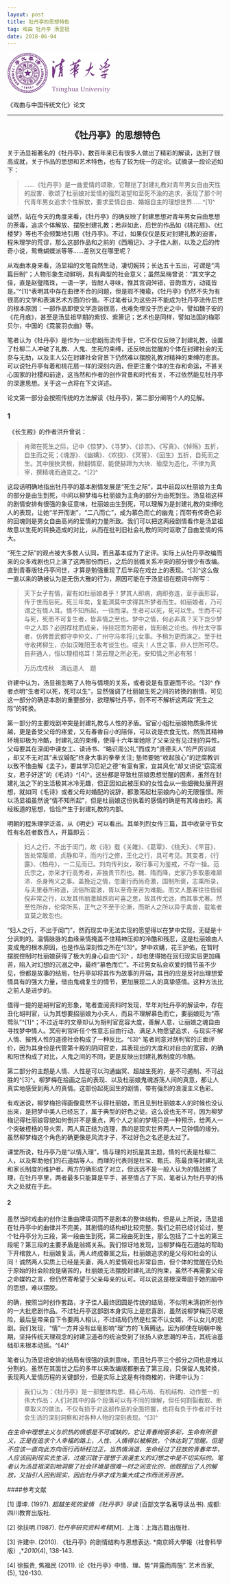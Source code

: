 ```yaml
---
layout: post
title: 牡丹亭的思想特色
tag: 戏曲 牡丹亭 汤显祖
date: 2018-06-04
---
```




![tsinghua](/assets/images/2018/Tsinghua.png)

《戏曲与中国传统文化》论文

---

## <center>《牡丹亭》的思想特色</center>

​	关于汤显祖著名的《牡丹亭》，数百年来已有很多人做出了精彩的解读，达到了很高成就，关于作品的思想和艺术特色，也有了较为统一的定论。试摘录一段论述如下：

>……《牡丹亭》是一曲爱情的颂歌，它鞭挞了封建礼教对青年男女自由天性的戕害．歌颂了杜丽娘对爱情的强烈渴望和至死不渝的追求，表现了那个时代青年男女追求个性解放，要求爱情自由、婚姻自主的理想世界……^[1]^

​	诚然，站在今天的角度来看，《牡丹亭》的确反映了封建思想对青年男女自由思想的荼毒，追求个体解放、摆脱封建礼教；若非如此，后世的作品如《桃花扇》、《红楼梦》等也不会频繁地引用《牡丹亭》。不过，如果仅仅是反对封建礼教的迫害，程朱理学的荒谬，那么这部作品和之前的《西厢记》、才子佳人剧，以及之后的传奇小说，鸳鸯蝴蝶派等等……差别又在哪里呢？

​	从戏曲本身来看，汤显祖的文笔自然生动，凄切婉转；长达五十五出，可谓是“鸿篇巨制”；人物形象生动鲜明，具有典型的社会意义；虽然吴梅曾说：“其文字之佳，直是赵璧隋珠，一语一字，皆耐人寻味，惟其宫调舛错，音韵乖方，动辄皆是。”^[1]^表明其中存在曲律不合的问题，但是瑕不掩瑜，《牡丹亭》仍然不失为有很高的文学和表演艺术方面的价值。不过笔者认为这些并不能成为牡丹亭流传后世的根本原因：一部作品即使文学造诣很高，也难免埋没于历史之中，譬如魏子安的《花月痕》，甚至是汤显祖早期的紫钗、紫箫记；艺术也是同样，譬如法国的梅耶贝尔，中国的《霓裳羽衣曲》等。

​	笔者认为《牡丹亭》是作为一出悲剧而流传于世，它不仅仅反映了封建礼教，设置了杜柳二人冲破了礼教、人鬼、生死的束缚，还反映出觉醒的个体在封建社会的无奈与无助，以及主人公在封建社会背景下仍然难以摆脱礼教对精神的束缚的悲哀。可以说牡丹亭有着和桃花扇一样的深刻内涵，但更注重个体的生存和命运，不甚关心国家的社稷和前途，这当然和作者的创作背景和时代有关，不过依然能见牡丹亭的深邃思想。关于这一点将在下文详述。

​	论文第一部分会按照传统的方法解读《牡丹亭》，第二部分阐明个人的见解。

### 1

​	《长生殿》的作者洪升曾说：

>肯綮在死生之际，记中《惊梦》、《寻梦》、《诊祟》、《写真》、《悼殇》五折，自生而之死；《魂游》、《幽媾》、《欢挠》、《冥誓》、《回生》五折，自死而之生。其中搜抉灵根，掀翻情窟，能使赫蹄为大块、瑜糜为造化，不律为真宰，撰精魂而通变之。^[2]^

​	这段话明确地指出牡丹亭的基本剧情发展是“死生之际”，其中前段以杜丽娘为主角的部分是由生到死，中间以柳梦梅与杜丽娘为主角的部分为由死到生。汤显祖这样的剧情安排有很强的象征意味，杜丽娘由生到死，可以理解为是封建礼教的束缚吃人的表现，让她“半开而谢”，“二八而亡”，成为慕色而亡的幽鬼；而带有传奇色彩的回魂则是男女自由高尚的爱情的力量所致。我们可以把这两段剧情看作是汤显祖故意以生死的转换造成的对比，从而在批判旧社会礼教的同时讴歌了自由爱情的伟大。

​	“死生之际”的观点被大多数人认同，而且基本成为了定评。实际上从牡丹亭改编而来的众多戏剧也只上演了这两部份而已，之后的翁婿关系冲突的部分很少有改编。直到青春版牡丹亭问世，才算是勉强重现了后半段在戏台上的表现。^[3]^这么做一直以来的确被认为是无伤大雅的行为，原因可能在于汤显祖在题词中所写：

>天下女子有情，甯有如杜丽娘者乎！梦其人即病，病即弥连，至手画形容，传于世而后死。死三年矣，复能溟莫中求得其所梦者而生。如丽娘者，乃可谓之有情人耳。情不知所起，一往而深。生者可以死，死可以生。生而不可与死，死而不可复生者，皆非情之至也。梦中之情，何必非真？天下岂少梦中之人耶？必因荐枕而成亲，待挂冠而为密者，皆形骸之论也。传杜太守事者，仿佛晋武都守李仲文、广州守冯孝将儿女事。予稍为更而演之。至于杜守收拷柳生，亦如汉睢阳王收考谈生也。嗟夫！人世之事，非人世所可尽。自非通人，恒以理相格耳！第云理之所必无，安知情之所必有邪！
>
>万历戊戌秋　清远道人　题

​	许建中认为，汤显祖忽略了人物与情境的关系，或者说是有意避而不论。^[3]^ 作者点明“生者可以死，死可以生”，显然强调了杜丽娘生死之间的转换的剧情，可见这一部分的确是本剧的重要部分，欲理解牡丹亭，则不可不解析这两段“死生之际”的转换。

​	第一部分的主要戏剧冲突是封建礼教与人性的矛盾。官宦小姐杜丽娘物质条件优越，更是备受父母的疼爱，又有春香自小的陪伴，可以说是衣食无忧。然而其精神环境却极为冷酷，封建礼法的束缚，使得十六年里她除了父亲没有见过别的异性。父母要其在深闺中课女工、读诗书、“略识周公礼”而成为“贤德夫人”的严厉训诫 ，却又不无对其“未议婚配”终身大事的拳拳关注; 塾师要她“收起放心”的迂腐教训以致不惜曲解《孟子》，要其学习后妃之德“有室有家，宜其风化”却又讲说“窈窕淑女，君子好逑”的《毛诗》^[4]^。这些都是导致杜丽娘思想觉醒的因素，虽然在封建礼法之下的生活极其冰冷无趣，但正因如此被压抑的女性会从一些细微处展开遐想，就如同《毛诗》或者父母对婚配的说辞，都激荡起杜丽娘内心的无限憧憬。所以汤显祖虽然说“情不知所起”，但是杜丽娘这份执着的感情的确是有其缘由的。离经叛道的思想，恰恰产生于封建礼教的内部。

​	明朝的程朱理学泛滥，从《明史》可以看出。其单列烈女传三篇，其中收录守节女性有名姓者数百人，开篇即云：

> 妇人之行，不出于闺门，故《诗》载《关雎》、《葛覃》、《桃夭》、《芣苜》，皆处常履顺，贞静和平，而内行之修，王化之行，具可考见。其变者，《行露》、《柏舟》，一二见而已。刘向传列女，取行事可为鉴戒，不存一操。范氏宗之，亦采才行高秀者，非独贵节烈也。魏、隋而降，史家乃多取患难颠沛、杀身殉义之事。盖挽近之情，忽庸行而尚奇激，国制所褒，志乘所录，与夫里巷所称道，流俗所震骇，胥以至奇至苦为难能。而文人墨客往往借俶傥非常之行，以发其伟丽激越跌宕可喜之思，故其传尤远，而其事尤著。然至性所存，伦常所系，正气之不至于沦澌，而斯人之所以异于禽兽，载笔者宜莫之敢忽也。
>

​	“妇人之行，不出于闺门”，然而现实中无法实现的愿望得以在梦中实现，无疑是十分讽刺的。温情脉脉的血缘亲情掩盖不住精神压抑的冷酷和残忍，这是杜丽娘由人变成鬼的根本原因，也是作品深刻性之所在^[3]^。梦中欢媾，花王护佑，在暂时摆脱控制时杜丽娘获得了极大的身心自由^[3]^ ，却也使得她在回归现实后更加痛苦，陷入对幻想的沉溺之中，最终“慕色而亡”。不过男女私会欢爱的情节虽不少见，但都是故事的结局，牡丹亭却将其作为故事的开端，其目的应是反衬出理想爱情具有的强大力量，借由鬼魂复生的情节，更加展现二人的真挚感情。这种方法比之前人是进步的。

​	值得一提的是胡判官的形象，笔者查阅资料时发现，早年对牡丹亭的解读中，存在丑化胡判官，认为其想要招丽娘为小夫人，而且不理解慕色而亡，要丽娘贬为“燕莺队”^[1]^；不过近年的文章却认为胡判官宽容大度，善解人意，让丽娘之魂自由寻找梦中情人。冥府判官听任个性意志自由行动、满足人物愿望追求，与现实不解人情、摧残人性的道德社会构成了一种反比。^[3]^ 笔者同意对胡判官的正面评价，因为其身份是代管第十殿的阴间官吏，其表现出的大度和对自由的宽容，的确和阳世构成了对比，人鬼之间的不同，更是反映出封建礼教制度的冷酷。

​	第二部分的主题是人情、人性是可以沟通幽冥、超越生死的，是不可遏制、不可战胜的^[3]^。柳梦梅在拾画之后的表现、以及杜丽娘鬼魂游荡人间的真意，都让人真实地感受到两人的真情。这部份起死回生的剧情，带有强烈的浪漫主义色彩。

​	有戏迷说，柳梦梅拾得画像竟然不认得杜丽娘，而且见到杜丽娘本人的时候也没认出来，是把梦中美人已经忘了，属于典型的好色之徒。这么说也无不可，因为柳梦梅记得杜丽娘容貌如何倒并不是重点，两个人之前的梦境只是一种预示，给两人一个突破桎梏的导火索，两人真正结为连理，靠的是现实世界两人一见钟情的缘分。虽然柳梦梅这个角色的确更像是风流才子，不过好色之名还是太过了。

​	课堂所说，牡丹亭乃是“以情入理”，情与理的对抗是其主题，情的代表是杜柳二人，以及帮助他们的石道姑等人。而理的代表则是杜宝、甄氏、陈最良等封建礼法和家长制度的维护者。两方的确形成了对立，但远远不是一般人认为的情战胜了理，在牡丹亭里，两者最多只能算是平手，甚至情占了下风，笔者认为牡丹亭的伟大之处就在于此。

#### 2

​	虽然当时戏曲的创作注重曲牌填词而不是剧本的整体结构，但是从上所说，汤显祖在牡丹亭中的曲律并不完美，其剧情的结构却比较完整。我们之前已经讨论过，整个牡丹亭分为三段，第一段由生到死，第二段由死到生，那么包括了二十出的第三段呢？第三段的主要矛盾是翁婿关系。我们惊讶地发现，当柳梦梅在石道姑的帮助下开棺救人，杜丽娘复活，两人终成眷属之后，杜丽娘追求的是父母和社会的认同！诚然两人实质上已经是夫妻，两人的爱情观也非常自由，但个体的觉醒在仍处于原始的社会阶段是痛苦的，杜丽娘无法摆脱封建礼法的拘束，虽然不再需要父母之命媒妁之言，但仍然寄希望于父亲母亲的认可。可以说这是根深蒂固于她的脑中的思想，难以摆脱。

​	的确，按照当时创作套路，才子佳人最终团圆是传统的结局，不似明末清初所创作的一大批悲剧作品。不过牡丹亭这部剧本身实际上是悲喜剧，虽然说柳梦梅历尽艰险，最后皇帝亲自下令要两人相认，不过结局仍然是杜宝不认女婿，不认女儿的悲剧。我们发现，“情”一方并没有丝毫影响“理”方的飞黄腾达。因为即使在明朝中晚期，坚持传统天理观念的封建卫道者的统治受到了张扬人欲思潮的冲击，其统治基础却未根本动摇。^[4]^

​	笔者认为汤显祖安排的结局有很强的讽刺意味，而且牡丹亭三个部分之间也是难以分割的。虽然在其面世之后的多年以来改编版都删去了第三段，只保留人鬼转换，表现两人爱情历程的关键部分，但是实际上这是有待商榷的，许建中认为：

>我们认为：《牡丹亭》是一部整体构思、精心布局、有机结构、动作整一的伟大作品；人们对其中的各个段落可以有不同的理解，但任何割裂截取、断章取义的做法，不仅有损于对这部作品的全面把握，也将有负于作者对于社会生活的深刻洞察和对各种人物的深刻表现。^[3]^



​	*在生命中理想主义与炽热的情感是不可或缺的，它让青春绚丽多彩，生命有所意义，正是在追求个人幸福的路上，人性、人情得以被解放，个体达到了觉醒。但是不应该一直向此方向而行而矫枉过正，当热情消退，生命经过了狂放的青春年华，人应该回到现实去生活，过度沉耽于理想于浪漫主义的幻想之中是不切实际的。笔者认为汤显祖深刻地洞察了社会环境是很难一时之间变化的，他既提出了人的解放，又指引人回到现实，因此牡丹亭才成为集大成之作而流芳百世。*



####参考文献

[1] 谭坤. (1997). *超越生死的爱情 《牡丹亭》导读* (百部文学名著导读丛书). 成都: 四川教育出版社.

[2] 徐扶明.(1987). *牡丹亭研究资料考释*[M]．上海：上海古籍出版社．

[3] 许建中. (2010). 《牡丹亭》的剧情结构与思想表达. *南京師大學報（社會科學版）,**2010*(4), 138-143.

[4] 徐振贵, 焦福民 (2011). 论《牡丹亭》中情、理、势“并露而周施”. 艺术百家, (5), 126-130.
